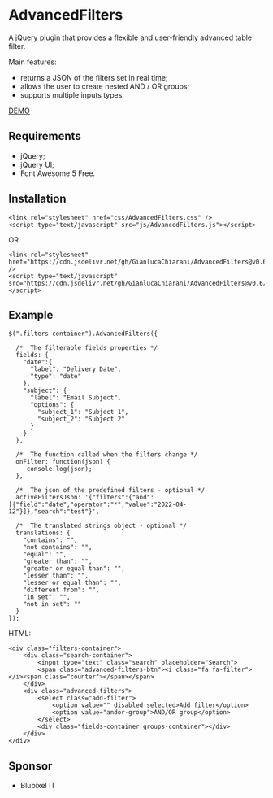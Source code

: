 # AdvancedFilters
A jQuery plugin that provides a flexible and user-friendly advanced table filter.

Main features:
- returns a JSON of the filters set in real time;
- allows the user to create nested AND / OR groups;
- supports multiple inputs types.

[DEMO](https://codepen.io/GianlucaChiarani/pen/NWXLmEY)

## Requirements
- jQuery;
- jQuery UI;
- Font Awesome 5 Free.

## Installation
```
<link rel="stylesheet" href="css/AdvancedFilters.css" />
<script type="text/javascript" src="js/AdvancedFilters.js"></script>
```
OR
```
<link rel="stylesheet" href="https://cdn.jsdelivr.net/gh/GianlucaChiarani/AdvancedFilters@v0.6/css/AdvancedFilters.css" />
<script type="text/javascript" src="https://cdn.jsdelivr.net/gh/GianlucaChiarani/AdvancedFilters@v0.6/js/AdvancedFilters.js"></script>
```

## Example
```
$(".filters-container").AdvancedFilters({

  /*  The filterable fields properties */
  fields: {
    "date":{
      "label": "Delivery Date",
      "type": "date"
    },
    "subject": {
      "label": "Email Subject",
      "options": {
        "subject_1": "Subject 1",
        "subject_2": "Subject 2"
      }
    }
  },
  
  /*  The function called when the filters change */
  onFilter: function(json) {
     console.log(json);
  },
  
  /*  The json of the predefined filters - optional */
  activeFiltersJson: '{"filters":{"and":[{"field":"date","operator":"*","value":"2022-04-12"}]},"search":"test"}',
  
  /*  The translated strings object - optional */
  translations: {
    "contains": "",
    "not contains": "",
    "equal": "",
    "greater than": "",
    "greater or equal than": "",
    "lesser than": "",
    "lesser or equal than": "",
    "different from": "",
    "in set": "",
    "not in set": ""
  }
});
```
HTML:
```
<div class="filters-container">
    <div class="search-container">
        <input type="text" class="search" placeholder="Search">
        <span class="advanced-filters-btn"><i class="fa fa-filter"></i><span class="counter"></span></span>
    </div>
    <div class="advanced-filters">
        <select class="add-filter">
            <option value="" disabled selected>Add filter</option>
            <option value="andor-group">AND/OR group</option>
        </select>
        <div class="fields-container groups-container"></div>
    </div>
</div>
```
## Sponsor
- Blupixel IT
